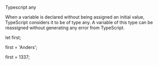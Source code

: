 Typescript any

When a variable is declared without being assigned an initial value, TypeScript considers it to be of type any. A variable of this type can be reassigned without generating any error from TypeScript.

let first;

first = 'Anders';

first = 1337;